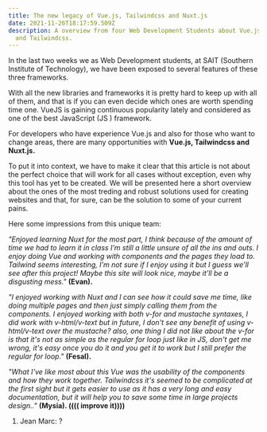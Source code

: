```yaml
---
title: The new legacy of Vue.js, Tailwindcss and Nuxt.js
date: 2021-11-26T18:17:59.509Z
description: A overview from four Web Development Students about Vue.js, Nuxt.js
  and Tailwindcss.
---
```



In the last two weeks we as Web Development students, at SAIT (Southern Institute of Technology), we have been exposed to several features of these three frameworks.

With all the new libraries and frameworks it is pretty hard to keep up with all of them, and that is if you can even decide which ones are worth spending time one. VueJS is gaining continuous popularity lately and considered as one of the best JavaScript (JS ) framework.

For developers who have experience Vue.js and also for those who want to change areas, there are many opportunities with **Vue.js, Tailwindcss and Nuxt.js.**

To put it into context, we have to make it clear that this article is not about the perfect choice that will work for all cases without exception, even why this tool has yet to be created. We will be presented here a short overview about the  ones of the most treding and robust solutions used for creating websites and that, for sure, can be the solution to some of your current pains.

Here some impressions from this unique team:

 *"Enjoyed learning Nuxt for the most part, I think because of the amount of time we had to learn it in class I’m still a little unsure of all the ins and outs. I enjoy doing Vue and working with components and the pages they load to. Tailwind seems interesting, I’m not sure if I enjoy using it but I guess we’ll see after this project! Maybe this site will look nice, maybe it’ll be a disgusting mess."* **(Evan).**                      

*"I enjoyed working with Nuxt and I can see how it could save me time, like doing multiple pages and then just simply calling them from the components. I enjoyed working with both v-for and mustache syntaxes, I did work with v-html/v-text but in future, I don't see any benefit of using v-html/v-text over the mustache? also, one thing I did not like about the v-for is that it's not as simple as the regular for loop just like in JS, don't get me wrong, it's easy once you do it and you get it to work but I still prefer the regular for loop."* **(Fesal).**

*"What I've like most about this Vue was the usability of the components and how they work together. Tailwindcss it's seemed to be complicated at the first sight but it gets easier to use as it has a very long and easy documentation, but it will help you to save some time in large projects design.."* **(Mysia). (((( improve it))))**

1. Jean Marc: ?